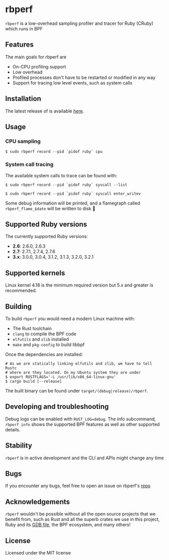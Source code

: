 rbperf
======

`rbperf` is a low-overhead sampling profiler and tracer for Ruby (CRuby) which runs in BPF

## Features

The main goals for rbperf are

- On-CPU profiling support
- Low overhead
- Profiled processes don't have to be restarted or modified in any way
- Support for tracing low level events, such as system calls


## Installation

The latest release of is available [here](https://github.com/javierhonduco/rbperf/releases/latest).


## Usage

### CPU sampling

```
$ sudo rbperf record --pid `pidof ruby` cpu
```

### System call tracing

The available system calls to trace can be found with:

```
$ sudo rbperf record --pid `pidof ruby` syscall --list
```

```
$ sudo rbperf record --pid `pidof ruby` syscall enter_writev
```

Some debug information will be printed, and a flamegraph called `rbperf_flame_$date` will be written to disk 🎉

## Supported Ruby versions

The currently supported Ruby versions:
- **2.6**: 2.6.0, 2.6.3
- **2.7**: 2.7.1, 2.7.4, 2.7.6
- **3.x**: 3.0.0, 3.0.4, 3.1.2, 3.1.3, 3.2.0, 3.2.1

## Supported kernels

Linux kernel 4.18 is the minimum required version but 5.x and greater is recommended.

## Building

To build `rbperf` you would need a modern Linux machine with:
- The Rust toolchain
- `clang` to compile the BPF code
- `elfutils` and `zlib` installed
- `make` and `pkg-config` to build libbpf

Once the dependencies are installed:
```shell
# As we are statically linking elfutils and zlib, we have to tell Rustc
# where are they located. On my Ubuntu system they are under
$ export RUSTFLAGS='-L /usr/lib/x86_64-linux-gnu'
$ cargo build [--release]
```

The built binary can be found under `target/(debug|release)/rbperf`.

## Developing and troubleshooting

Debug logs can be enabled with `RUST_LOG=debug`. The info subcommand, `rbperf info` shows the supported BPF features as well as other supported details.


## Stability

`rbperf` is in active development and the CLI and APIs might change any time

## Bugs

If you encounter any bugs, feel free to open an issue on rbperf's [repo](https://github.com/javierhonduco/rbperf)

## Acknowledgements

`rbperf` wouldn't be possible without all the open source projects that we benefit from, such as Rust and all the superb crates we use in this project, Ruby and its [GDB file](https://github.com/ruby/ruby/blob/master/.gdbinit), the BPF ecosystem, and many others!

## License

Licensed under the MIT license
